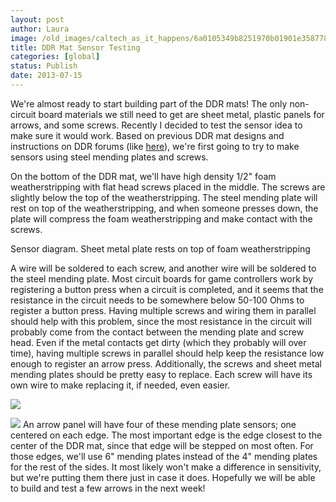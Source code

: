 ```yaml
---
layout: post
author: Laura
image: /old_images/caltech_as_it_happens/6a0105349b8251970b01901e358778970b.png
title: DDR Mat Sensor Testing 
categories: [global]
status: Publish
date: 2013-07-15
---
```


We're almost ready to start building part of the DDR mats! The only non-circuit board materials we still need to get are sheet metal, plastic panels for arrows, and some screws. Recently I decided to test the sensor idea to make sure it would work. Based on previous DDR mat designs and instructions on DDR forums (like [here](https://zenius-i-vanisher.com/v5.2/viewthread.php?threadid=3350&amp;page=1)), we're first going to try to make sensors using steel mending plates and screws.

On the bottom of the DDR mat, we'll have high density 1/2" foam weatherstripping with flat head screws placed in the middle. The screws are slightly below the top of the weatherstripping. The steel mending plate will rest on top of the weatherstripping, and when someone presses down, the plate will compress the foam weatherstripping and make contact with the screws. 

Sensor diagram. Sheet metal plate rests on top of foam weatherstripping

A wire will be soldered to each screw, and another wire will be soldered to the steel mending plate. Most circuit boards for game controllers work by registering a button press when a circuit is completed, and it seems that the resistance in the circuit needs to be somewhere below 50-100 Ohms to register a button press. Having multiple screws and wiring them in parallel should help with this problem, since the most resistance in the circuit will probably come from the contact between the mending plate and screw head. Even if the metal contacts get dirty (which they probably will over time), having multiple screws in parallel should help keep the resistance low enough to register an arrow press. Additionally, the screws and sheet metal mending 
plates should be pretty easy to replace. Each screw will have its own wire to make replacing it, if needed, even easier.


![](/old_images/caltech_as_it_happens/6a0105349b8251970b0191042bad80970c.jpg)

![](/old_images/caltech_as_it_happens/6a0105349b8251970b0191042badbe970c.jpg)
An arrow panel will have four of these mending plate sensors; one centered on each edge. The most important edge is the edge closest to the center of the DDR mat, since that edge will be stepped on most often. For those edges, we'll use 6" mending plates instead of the 4" mending plates for the rest of the sides. It most likely won't make a difference in sensitivity, but we're putting them there just in case it does. Hopefully we will be able to build and test a few arrows in the next week!
